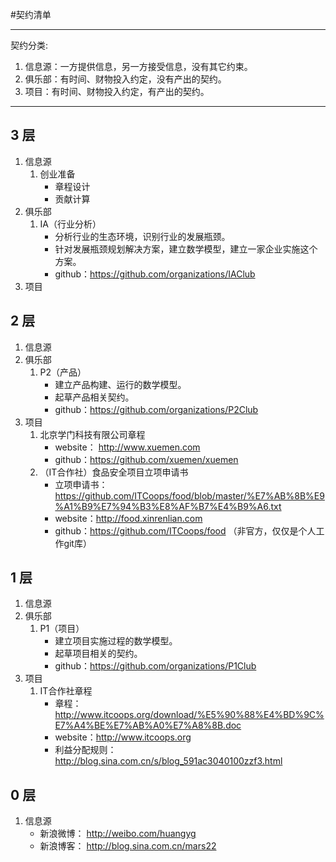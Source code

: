 #契约清单

---
契约分类:

1. 信息源：一方提供信息，另一方接受信息，没有其它约束。  
1. 俱乐部：有时间、财物投入约定，没有产出的契约。  
1. 项目：有时间、财物投入约定，有产出的契约。  

---

## 3 层
1. 信息源
	1. 创业准备
		- 章程设计
		- 贡献计算
1. 俱乐部
	1. IA（行业分析）
		- 分析行业的生态环境，识别行业的发展瓶颈。
		- 针对发展瓶颈规划解决方案，建立数学模型，建立一家企业实施这个方案。
		- github：https://github.com/organizations/IAClub
1. 项目

## 2 层
1. 信息源
1. 俱乐部
	1. P2（产品）
		- 建立产品构建、运行的数学模型。
		- 起草产品相关契约。
		- github：https://github.com/organizations/P2Club
1. 项目
	1. 北京学门科技有限公司章程
		- website： http://www.xuemen.com
		- github：https://github.com/xuemen/xuemen
	1. （IT合作社）食品安全项目立项申请书
		- 立项申请书：https://github.com/ITCoops/food/blob/master/%E7%AB%8B%E9%A1%B9%E7%94%B3%E8%AF%B7%E4%B9%A6.txt
		- website：http://food.xinrenlian.com
		- github：https://github.com/ITCoops/food （非官方，仅仅是个人工作git库）

## 1 层
1. 信息源 
1. 俱乐部
	1. P1（项目）
		- 建立项目实施过程的数学模型。
		- 起草项目相关的契约。
		- github：https://github.com/organizations/P1Club
1. 项目
	1. IT合作社章程
		- 章程：http://www.itcoops.org/download/%E5%90%88%E4%BD%9C%E7%A4%BE%E7%AB%A0%E7%A8%8B.doc
		- website：http://www.itcoops.org
		- 利益分配规则： http://blog.sina.com.cn/s/blog_591ac3040100zzf3.html

## 0 层
1. 信息源
	- 新浪微博： http://weibo.com/huangyg
	- 新浪博客： http://blog.sina.com.cn/mars22 

